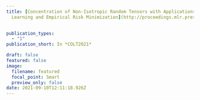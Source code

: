 ```yaml
---
title: [Concentration of Non-Isotropic Random Tensors with Applications to
  Learning and Empirical Risk Minimization](http://proceedings.mlr.press/v134/even21a.html)
  

publication_types:
  - "1"
publication_short: In *COLT2021*

draft: false
featured: false
image:
  filename: featured
  focal_point: Smart
  preview_only: false
date: 2021-09-10T12:11:18.926Z
---
```

